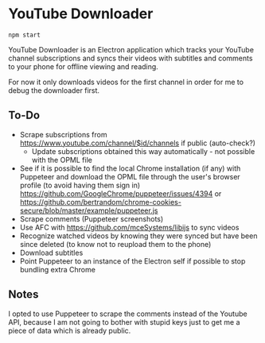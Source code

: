 # YouTube Downloader

`npm start`

YouTube Downloader is an Electron application which tracks your YouTube channel
subscriptions and syncs their videos with subtitles and comments to your phone
for offline viewing and reading.

For now it only downloads videos for the first channel in order for me to debug
the downloader first.

## To-Do

- Scrape subscriptions from https://www.youtube.com/channel/$id/channels if public (auto-check?)
    - Update subscriptions obtained this way automatically - not possible with the OPML file
- See if it is possible to find the local Chrome installation (if any) with Puppeteer and download
  the OPML file through the user's browser profile (to avoid having them sign in)
  https://github.com/GoogleChrome/puppeteer/issues/4394 or
  https://github.com/bertrandom/chrome-cookies-secure/blob/master/example/puppeteer.js
- Scrape comments (Puppeteer screenshots)
- Use AFC with https://github.com/mceSystems/libijs to sync videos
- Recognize watched videos by knowing they were synced but have been since deleted (to know not
  to reupload them to the phone)
- Download subtitles
- Point Puppeteer to an instance of the Electron self if possible to stop bundling extra Chrome

## Notes

I opted to use Puppeteer to scrape the comments instead of the Youtube API,
because I am not going to bother with stupid keys just to get me a piece of data
which is already public.
